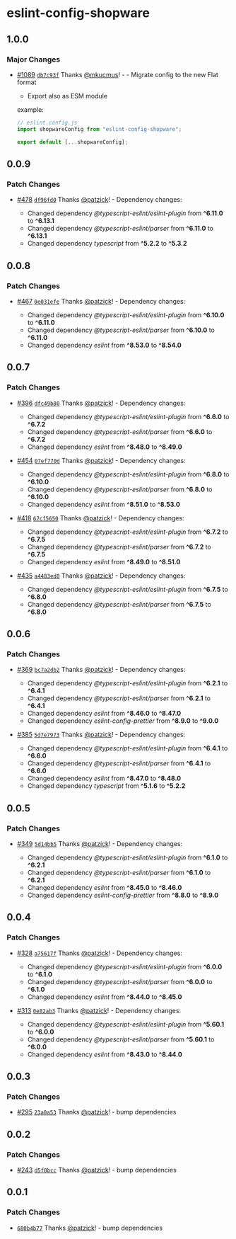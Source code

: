 # eslint-config-shopware

## 1.0.0

### Major Changes

- [#1089](https://github.com/shopware/frontends/pull/1089) [`db7c93f`](https://github.com/shopware/frontends/commit/db7c93ff8cbb581221c11a492e77068af8faa8d6) Thanks [@mkucmus](https://github.com/mkucmus)! - - Migrate config to the new Flat format

  - Export also as ESM module

  example:

  ```ts
  // eslint.config.js
  import shopwareConfig from "eslint-config-shopware";

  export default [...shopwareConfig];
  ```

## 0.0.9

### Patch Changes

- [#478](https://github.com/shopware/frontends/pull/478) [`df96fd0`](https://github.com/shopware/frontends/commit/df96fd09b9bef27d058e3f7ee9b4f18f7035d622) Thanks [@patzick](https://github.com/patzick)! - Dependency changes:

  - Changed dependency _@typescript-eslint/eslint-plugin_ from **^6.11.0** to **^6.13.1**
  - Changed dependency _@typescript-eslint/parser_ from **^6.11.0** to **^6.13.1**
  - Changed dependency _typescript_ from **^5.2.2** to **^5.3.2**

## 0.0.8

### Patch Changes

- [#467](https://github.com/shopware/frontends/pull/467) [`0e031efe`](https://github.com/shopware/frontends/commit/0e031efe7a3c0249a5e883c85ec87542ab07a4c0) Thanks [@patzick](https://github.com/patzick)! - Dependency changes:

  - Changed dependency _@typescript-eslint/eslint-plugin_ from **^6.10.0** to **^6.11.0**
  - Changed dependency _@typescript-eslint/parser_ from **^6.10.0** to **^6.11.0**
  - Changed dependency _eslint_ from **^8.53.0** to **^8.54.0**

## 0.0.7

### Patch Changes

- [#396](https://github.com/shopware/frontends/pull/396) [`dfc49b80`](https://github.com/shopware/frontends/commit/dfc49b80bcaa8e00b71e0dff6e35b413383274f5) Thanks [@patzick](https://github.com/patzick)! - Dependency changes:

  - Changed dependency _@typescript-eslint/eslint-plugin_ from **^6.6.0** to **^6.7.2**
  - Changed dependency _@typescript-eslint/parser_ from **^6.6.0** to **^6.7.2**
  - Changed dependency _eslint_ from **^8.48.0** to **^8.49.0**

- [#454](https://github.com/shopware/frontends/pull/454) [`07ef770d`](https://github.com/shopware/frontends/commit/07ef770d31b9331536ab9c846f4a8ce46e49ed84) Thanks [@patzick](https://github.com/patzick)! - Dependency changes:

  - Changed dependency _@typescript-eslint/eslint-plugin_ from **^6.8.0** to **^6.10.0**
  - Changed dependency _@typescript-eslint/parser_ from **^6.8.0** to **^6.10.0**
  - Changed dependency _eslint_ from **^8.51.0** to **^8.53.0**

- [#418](https://github.com/shopware/frontends/pull/418) [`67cf5650`](https://github.com/shopware/frontends/commit/67cf56506f58973bf3ab8bb8acef06758a6a6720) Thanks [@patzick](https://github.com/patzick)! - Dependency changes:

  - Changed dependency _@typescript-eslint/eslint-plugin_ from **^6.7.2** to **^6.7.5**
  - Changed dependency _@typescript-eslint/parser_ from **^6.7.2** to **^6.7.5**
  - Changed dependency _eslint_ from **^8.49.0** to **^8.51.0**

- [#435](https://github.com/shopware/frontends/pull/435) [`a4483ed8`](https://github.com/shopware/frontends/commit/a4483ed8bf9370e87aedeb81846fe9d31880b3e0) Thanks [@patzick](https://github.com/patzick)! - Dependency changes:

  - Changed dependency _@typescript-eslint/eslint-plugin_ from **^6.7.5** to **^6.8.0**
  - Changed dependency _@typescript-eslint/parser_ from **^6.7.5** to **^6.8.0**

## 0.0.6

### Patch Changes

- [#369](https://github.com/shopware/frontends/pull/369) [`bc7a2db2`](https://github.com/shopware/frontends/commit/bc7a2db292d67cc448a901c1b7a9b5cb7dfbcd04) Thanks [@patzick](https://github.com/patzick)! - Dependency changes:

  - Changed dependency _@typescript-eslint/eslint-plugin_ from **^6.2.1** to **^6.4.1**
  - Changed dependency _@typescript-eslint/parser_ from **^6.2.1** to **^6.4.1**
  - Changed dependency _eslint_ from **^8.46.0** to **^8.47.0**
  - Changed dependency _eslint-config-prettier_ from **^8.9.0** to **^9.0.0**

- [#385](https://github.com/shopware/frontends/pull/385) [`5d7e7973`](https://github.com/shopware/frontends/commit/5d7e7973437a4d74d19ec2fa0765c6d927bf8b2a) Thanks [@patzick](https://github.com/patzick)! - Dependency changes:

  - Changed dependency _@typescript-eslint/eslint-plugin_ from **^6.4.1** to **^6.6.0**
  - Changed dependency _@typescript-eslint/parser_ from **^6.4.1** to **^6.6.0**
  - Changed dependency _eslint_ from **^8.47.0** to **^8.48.0**
  - Changed dependency _typescript_ from **^5.1.6** to **^5.2.2**

## 0.0.5

### Patch Changes

- [#349](https://github.com/shopware/frontends/pull/349) [`5d14bb5`](https://github.com/shopware/frontends/commit/5d14bb5df65fb14d630a8c4ab2b474fde04c477b) Thanks [@patzick](https://github.com/patzick)! - Dependency changes:

  - Changed dependency _@typescript-eslint/eslint-plugin_ from **^6.1.0** to **^6.2.1**
  - Changed dependency _@typescript-eslint/parser_ from **^6.1.0** to **^6.2.1**
  - Changed dependency _eslint_ from **^8.45.0** to **^8.46.0**
  - Changed dependency _eslint-config-prettier_ from **^8.8.0** to **^8.9.0**

## 0.0.4

### Patch Changes

- [#328](https://github.com/shopware/frontends/pull/328) [`a75617f`](https://github.com/shopware/frontends/commit/a75617f4104f7e66599aa5341e46759bb9d414c9) Thanks [@patzick](https://github.com/patzick)! - Dependency changes:

  - Changed dependency _@typescript-eslint/eslint-plugin_ from **^6.0.0** to **^6.1.0**
  - Changed dependency _@typescript-eslint/parser_ from **^6.0.0** to **^6.1.0**
  - Changed dependency _eslint_ from **^8.44.0** to **^8.45.0**

- [#313](https://github.com/shopware/frontends/pull/313) [`0e82ab3`](https://github.com/shopware/frontends/commit/0e82ab395cc88e992d2d64853d27603548c36bb9) Thanks [@patzick](https://github.com/patzick)! - Dependency changes:

  - Changed dependency _@typescript-eslint/eslint-plugin_ from **^5.60.1** to **^6.0.0**
  - Changed dependency _@typescript-eslint/parser_ from **^5.60.1** to **^6.0.0**
  - Changed dependency _eslint_ from **^8.43.0** to **^8.44.0**

## 0.0.3

### Patch Changes

- [#295](https://github.com/shopware/frontends/pull/295) [`23a0a53`](https://github.com/shopware/frontends/commit/23a0a532410990c0075ea7fff622949ccdecfd49) Thanks [@patzick](https://github.com/patzick)! - bump dependencies

## 0.0.2

### Patch Changes

- [#243](https://github.com/shopware/frontends/pull/243) [`d5f0bcc`](https://github.com/shopware/frontends/commit/d5f0bcc18cb581a48185cb8622d0e0d9b7fea23f) Thanks [@patzick](https://github.com/patzick)! - bump dependencies

## 0.0.1

### Patch Changes

- [`680b4b77`](https://github.com/shopware/frontends/commit/680b4b778859f5f2fdf2325ce349f5534d3b965f) Thanks [@patzick](https://github.com/patzick)! - bump dependencies

